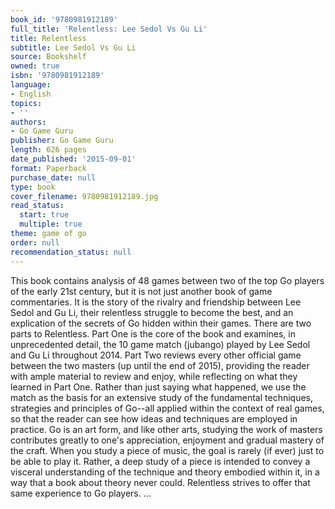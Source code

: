 ```yaml
---
book_id: '9780981912189'
full_title: 'Relentless: Lee Sedol Vs Gu Li'
title: Relentless
subtitle: Lee Sedol Vs Gu Li
source: Bookshelf
owned: true
isbn: '9780981912189'
language:
- English
topics:
- ''
authors:
- Go Game Guru
publisher: Go Game Guru
length: 626 pages
date_published: '2015-09-01'
format: Paperback
purchase_date: null
type: book
cover_filename: 9780981912189.jpg
read_status:
  start: true
  multiple: true
theme: game of go
order: null
recommendation_status: null
---
```

This book contains analysis of 48 games between two of the top Go players of the early 21st century, but it is not just another book of game commentaries. It is the story of the rivalry and friendship between Lee Sedol and Gu Li, their relentless struggle to become the best, and an explication of the secrets of Go hidden within their games. There are two parts to Relentless. Part One is the core of the book and examines, in unprecedented detail, the 10 game match (jubango) played by Lee Sedol and Gu Li throughout 2014. Part Two reviews every other official game between the two masters (up until the end of 2015), providing the reader with ample material to review and enjoy, while reflecting on what they learned in Part One. Rather than just saying what happened, we use the match as the basis for an extensive study of the fundamental techniques, strategies and principles of Go--all applied within the context of real games, so that the reader can see how ideas and techniques are employed in practice. Go is an art form, and like other arts, studying the work of masters contributes greatly to one's appreciation, enjoyment and gradual mastery of the craft. When you study a piece of music, the goal is rarely (if ever) just to be able to play it. Rather, a deep study of a piece is intended to convey a visceral understanding of the technique and theory embodied within it, in a way that a book about theory never could. Relentless strives to offer that same experience to Go players. ...

